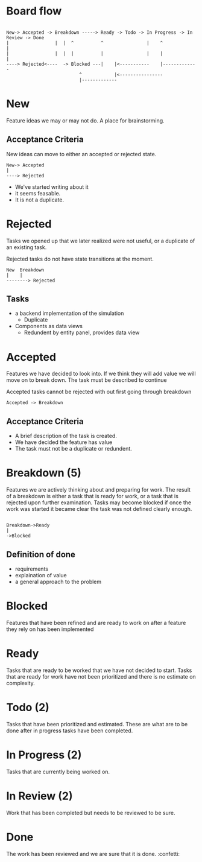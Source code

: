 # Board flow

```

New-> Accepted -> Breakdown -----> Ready -> Todo -> In Progress -> In Review -> Done
|                 |  |  ^          ^                |    ^            |
|                 |  |  |          |                |    |            |
----> Rejected<----  -> Blocked ---|    |<-----------    |-------------
                           ^            |<----------------
                           |-------------
```


# New

Feature ideas we may or may not do. A place for brainstorming.


## Acceptance Criteria

New ideas can move to either an accepted or rejected state.

```
New-> Accepted
|
----> Rejected
```
- We've started writing about it
- it seems feasable.
- It is not a duplicate.

# Rejected

Tasks we opened up that we later realized were not useful, or a duplicate of an existing task.

Rejected tasks do not have state transitions at the moment.

```
New  Breakdown
|    |
--------> Rejected
```
## Tasks

- a backend implementation of the simulation
  - Duplicate
- Components as data views
  - Redundent by entity panel, provides data view


# Accepted

Features we have decided to look into.
If we think they will add value we will move on to break down.
The task must be described to continue

Accepted tasks cannot be rejected with out first going through breakdown


```
Accepted -> Breakdown
```

## Acceptance Criteria

- A brief description of the task is created. 
- We have decided the feature has value
- The task must not be a duplicate or redundent.

# Breakdown (5)

Features we are actively thinking about and preparing for work.
The result of a breakdown is either a task that is ready for work,
or a task that is rejected upon further examination.
Tasks may become blocked if once the work was started it became clear
the task was not defined clearly enough.

```

Breakdown->Ready
|
->Blocked

```

## Definition of done

- requirements
- explaination of value
- a general approach to the problem


# Blocked

Features that have been refined and are ready to work on after a feature they rely on has been implemented


# Ready

Tasks that are ready to be worked that we have not decided to start.
Tasks that are ready for work have not been prioritized and there is no estimate on complexity.


# Todo (2)

Tasks that have been prioritized and estimated. These are what are to be done after 
in progress tasks have been completed.


# In Progress (2)

Tasks that are currently being worked on.

# In Review (2)

Work that has been completed but needs to be reviewed to be sure.



# Done

The work has been reviewed and we are sure that it is done.
:confetti:

